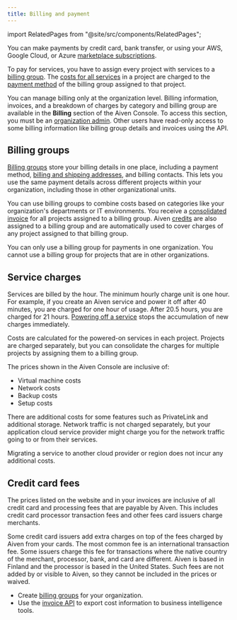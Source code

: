 ```yaml
---
title: Billing and payment
---
```


import RelatedPages from "@site/src/components/RelatedPages";

You can make payments by credit card, bank transfer, or using your AWS, Google Cloud, or Azure [marketplace subscriptions](/docs/platform/howto/list-marketplace-payments).

To pay for services, you have to assign every project with services to a
[billing group](#billing-groups). The [costs for all services](#service-charges)
in a project are charged to the [payment method](/docs/platform/howto/manage-payment-card)
of the billing group assigned to that project.

You can manage billing only at the organization level. Billing information, invoices,
and a breakdown of charges by category and billing group are available in the **Billing**
section of the Aiven Console. To access this section, you must be an
[organization admin](/docs/platform/concepts/permissions#organization-roles-and-permissions).
Other users have read-only access to some billing information like billing group details
and invoices using the API.

## Billing groups

[Billing groups](/docs/platform/howto/use-billing-groups)
store your billing details in one place,
including a payment method,
[billing and shipping addresses](/docs/platform/howto/manage-billing-addresses),
and billing contacts. This lets you use the same payment details across
different projects within your organization, including those in other organizational units.

You can use billing groups to combine costs based on categories like your organization's
departments or IT environments. You receive a
[consolidated invoice](/docs/platform/concepts/billing-and-payment) for all projects
assigned to a billing group. Aiven [credits](/docs/platform/howto/trial-credits)
are also assigned to a billing group and are automatically used to cover charges
of any project assigned to that billing group.

You can only use a billing group for payments in one organization. You
cannot use a billing group for projects that are in other organizations.

## Service charges

Services are billed by the hour. The minimum hourly charge unit is one hour.
For example, if you create an Aiven service and power it off after 40 minutes,
you are charged for one hour of usage. After 20.5 hours, you are charged
for 21 hours. [Powering off a service](/docs/platform/concepts/service-power-cycle)
stops the accumulation of new charges immediately.

Costs are calculated for the powered-on services in each project. Projects
are charged separately, but you can consolidate the charges for multiple projects
by assigning them to a billing group.

The prices shown in the Aiven Console are inclusive of:

-   Virtual machine costs
-   Network costs
-   Backup costs
-   Setup costs

There are additional costs for some features such as PrivateLink and
additional storage. Network traffic is not charged separately, but your
application cloud service provider might charge you for the network
traffic going to or from their services.

Migrating a service to another cloud provider or region does not incur
any additional costs.

## Credit card fees

The prices listed on the website and in your invoices are inclusive of
all credit card and processing fees that are payable by Aiven. This
includes credit card processor transaction fees and other fees card issuers
charge merchants.

Some credit card issuers add extra charges on top of the fees charged
by Aiven from your cards. The most common fee is an international transaction fee.
Some issuers charge this fee for transactions where the native country
of the merchant, processor, bank, and card are different. Aiven is based
in Finland and the processor is based in the United States. Such fees are not added by
or visible to Aiven, so they cannot be included in the prices or waived.

<RelatedPages/>

- Create [billing groups](/docs/platform/howto/use-billing-groups)
  for your organization.
- Use the [invoice API](https://api.aiven.io/doc/#tag/BillingGroup) to export
  cost information to business intelligence tools.
